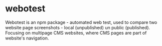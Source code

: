 # webotest
Webotest is an npm package - automated web test, used to compare two website page screenshots - local (unpublished) un public (published). Focusing on multipage CMS websites, where CMS pages are part of website's navigation.
